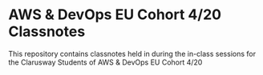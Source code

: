 # AWS & DevOps EU Cohort 4/20 Classnotes

This repository contains classnotes held in during the in-class sessions for the Clarusway Students of AWS & DevOps EU Cohort 4/20 
